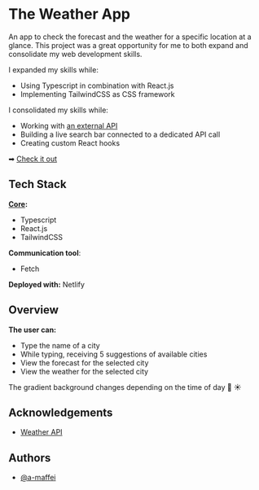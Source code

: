 # The Weather App

An app to check the forecast and the weather for a specific location at a glance. This project was a great opportunity for me to both expand and consolidate my web development skills.

I expanded my skills while:

- Using Typescript in combination with React.js
- Implementing TailwindCSS as CSS framework

I consolidated my skills while:

- Working with [an external API](https://openweathermap.org/api)
- Building a live search bar connected to a dedicated API call
- Creating custom React hooks

➡ [Check it out](https://yes-another-weather-app.netlify.app/)

## Tech Stack

**[Core](https://github.com/a-maffei/space-memory-game):**

- Typescript
- React.js
- TailwindCSS

**Communication tool**:

- Fetch

**Deployed with:** Netlify

## Overview

**The user can:**

- Type the name of a city
- While typing, receiving 5 suggestions of available cities
- View the forecast for the selected city
- View the weather for the selected city

The gradient background changes depending on the time of day 🌙 ☀️

## Acknowledgements

- [Weather API](https://openweathermap.org/api)

## Authors

- [@a-maffei](https://www.github.com/a-maffei)
